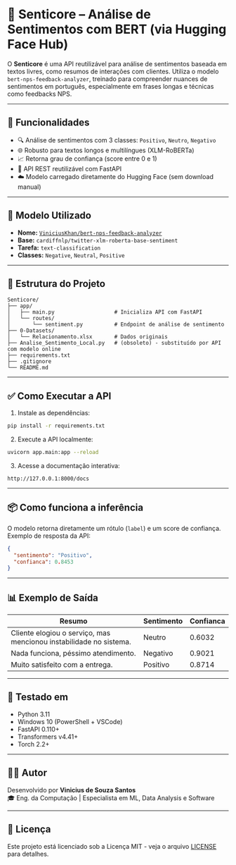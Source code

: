 # 🤖 Senticore – Análise de Sentimentos com BERT (via Hugging Face Hub)

O **Senticore** é uma API reutilizável para análise de sentimentos baseada em textos livres, como resumos de interações com clientes. Utiliza o modelo `bert-nps-feedback-analyzer`, treinado para compreender nuances de sentimentos em português, especialmente em frases longas e técnicas como feedbacks NPS.

---

## 🚀 Funcionalidades

- 🔍 Análise de sentimentos com 3 classes: `Positivo`, `Neutro`, `Negativo`
- 🌐 Robusto para textos longos e multilíngues (XLM-RoBERTa)
- 📈 Retorna grau de confiança (score entre 0 e 1)
- 🔁 API REST reutilizável com FastAPI
- ☁️ Modelo carregado diretamente do Hugging Face (sem download manual)

---

## 🧠 Modelo Utilizado

- **Nome:** [`ViniciusKhan/bert-nps-feedback-analyzer`](https://huggingface.co/ViniciusKhan/bert-nps-feedback-analyzer)
- **Base:** `cardiffnlp/twitter-xlm-roberta-base-sentiment`
- **Tarefa:** `text-classification`
- **Classes:** `Negative`, `Neutral`, `Positive`

---

## 📁 Estrutura do Projeto

```
Senticore/
├── app/
│   ├── main.py                   # Inicializa API com FastAPI
│   └── routes/
│       └── sentiment.py          # Endpoint de análise de sentimento
├── 0-Datasets/
│   └── Relacionamento.xlsx       # Dados originais
├── Analise_Sentimento_Local.py   # (obsoleto) - substituído por API com modelo online
├── requirements.txt
├── .gitignore
└── README.md
```

---

## ✅ Como Executar a API

1. Instale as dependências:

```bash
pip install -r requirements.txt
```

2. Execute a API localmente:

```bash
uvicorn app.main:app --reload
```

3. Acesse a documentação interativa:

```
http://127.0.0.1:8000/docs
```

---

## 📦 Como funciona a inferência

O modelo retorna diretamente um rótulo (`label`) e um score de confiança. Exemplo de resposta da API:

```json
{
  "sentimento": "Positivo",
  "confianca": 0.8453
}
```

---

## 📊 Exemplo de Saída

| Resumo                                                                 | Sentimento | Confianca |
|------------------------------------------------------------------------|------------|-----------|
| Cliente elogiou o serviço, mas mencionou instabilidade no sistema.     | Neutro     | 0.6032    |
| Nada funciona, péssimo atendimento.                                    | Negativo   | 0.9021    |
| Muito satisfeito com a entrega.                                        | Positivo   | 0.8714    |

---

## 🧪 Testado em

- Python 3.11
- Windows 10 (PowerShell + VSCode)
- FastAPI 0.110+
- Transformers v4.41+
- Torch 2.2+

---

## 👨‍💻 Autor

Desenvolvido por **Vinicius de Souza Santos**  
🎓 Eng. da Computação | Especialista em ML, Data Analysis e Software

---

## 📄 Licença

Este projeto está licenciado sob a Licença MIT - veja o arquivo [LICENSE](LICENSE) para detalhes.
